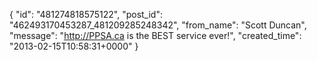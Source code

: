  {
   "id": "481274818575122",
   "post_id": "462493170453287_481209285248342",
   "from_name": "Scott Duncan",
   "message": "http://PPSA.ca is the BEST service ever!",
   "created_time": "2013-02-15T10:58:31+0000"
 }
